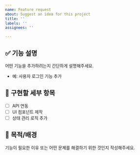 ```yaml
---
name: Feature request
about: Suggest an idea for this project
title: ''
labels: ''
assignees: ''

---
```


## ✅ 기능 설명
어떤 기능을 추가하려는지 간단하게 설명해주세요.

- 예: 사용자 로그인 기능 추가

## 🧩 구현할 세부 항목
- [ ] API 연동
- [ ] UI 컴포넌트 제작
- [ ] 상태 관리 로직 추가

## 🎯 목적/배경
기능이 필요한 이유 또는 어떤 문제를 해결하기 위한 것인지 작성해주세요.
